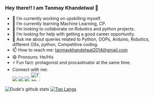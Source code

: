 ### Hey there!! I am Tanmay Khandelwal 👋

<!--
**Dude-901/Dude-901** is a ✨ _special_ ✨ repository because its `README.md` (this file) appears on your GitHub profile.
Here are some ideas to get you started: 
-->

- 🔭 I’m currently working on upskilling myself.
- 🌱 I’m currently learning Machine Learning, CP.
- 👯 I’m looking to collaborate on Robotics and python projects.
- 🤔 I’m looking for help with getting a good career opportunity.
- 💬 Ask me about queries related to Python, OOPs, Arduino, Robotics, different OSs, python, Competitive coding.
- 📫 How to reach me: tanmaykhandelwal2014@gmail.com
- 😄 Pronouns: He/His
- ⚡ Fun fact: protagonist and procastinator at the same time.  
- Connect with me:  
    [<img src="https://img.shields.io/badge/linkedin-%230077B5.svg?&style=for-the-badge&logo=linkedin&logoColor=white" />](https://www.linkedin.com/in/tanmay-khandelwal-901/) [<img src = "https://img.shields.io/badge/instagram-%23E4405F.svg?&style=for-the-badge&logo=instagram&logoColor=white">](https://www.instagram.com/d.u_d_e_9.0.1/) [<img src = "https://img.shields.io/badge/facebook-%231877F2.svg?&style=for-the-badge&logo=facebook&logoColor=white">](https://www.facebook.com/Tanmay901/) <a href="https://dev.to/dude901">
  <img src="https://d2fltix0v2e0sb.cloudfront.net/dev-badge.svg" alt="Tanmay Khandelwal's DEV Community Profile" height="30" width="30">
</a>

![Dude's github stats](https://github-readme-stats.vercel.app/api?username=Tanmay-901&count_private=true&theme=radical)
[![Top Langs](https://github-readme-stats.vercel.app/api/top-langs/?username=Tanmay-901&layout=compact)](https://github.com/Tanmay-901/github-readme-stats)

 
